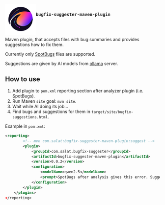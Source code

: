 <img src="./docs/assets/logo.png" width="100px" align="left">

### `bugfix-suggester-maven-plugin`

<br><br>

Maven plugin, that accepts files with bug summaries and provides suggestions how to fix them.

Currently only [SpotBugs](https://github.com/spotbugs/spotbugs-maven-plugin) files are supported.

Suggestions are given by AI models from [ollama](https://github.com/ollama/ollama) server.

## How to use

1. Add plugin to `pom.xml` reporting section after analyzer plugin (i.e. SpotBugs).
2. Run Maven `site` goal: `mvn site`.
3. Wait while AI doing its job...
4. Find bugs and suggestions for them in `target/site/bugfix-suggestions.html`.

Example in `pom.xml`:
```xml
<reporting>
        <!-- mvn com.salat:bugfix-suggester-maven-plugin:suggest -->
        <plugin>
            <groupId>com.salat.bugfix-suggester</groupId>
            <artifactId>bugfix-suggester-maven-plugin</artifactId>
            <version>0.0.2</version>
            <configuration>
                <modelName>qwen2.5</modelName>
                <prompt>SpotBugs after analysis gives this error. Suggest a fix. The error: %bugContent%. Source code: ```%sourceFile%```. Keep the answer small and precise, code mostly.</prompt>
            </configuration>
        </plugin>
    </plugins>
</reporting>
```